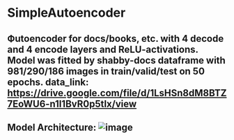 # SimpleAutoencoder
Фutoencoder for docs/books, etc. with 4 decode and 4 encode layers and ReLU-activations.
Model was fitted by shabby-docs dataframe with 981/290/186 images in train/valid/test on 50 epochs.
data_link: <https://drive.google.com/file/d/1LsHSn8dM8BTZ7EoWU6-n1I1BvR0p5tIx/view>
----
Model Architecture:
![image](https://github.com/WeinsGH/SimpleAutoencoder/assets/109025285/1e866f02-50a4-4554-8600-5e58d9095d8f)
----
